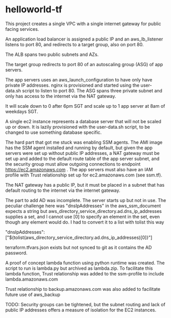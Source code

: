 # helloworld-tf

This project creates a single VPC with a single internet gateway for public facing services.

An application load balancer is assigned a public IP and an aws_lb_listener listens to port 80, and redirects to a target group, also on port 80.

The ALB spans two public subnets and AZs.

The target group redirects to port 80 of an autoscaling group (ASG) of app servers. 

The app servers uses an aws_launch_configuration to have only have private IP addresses. nginx is provisioned and started using the user-data.sh script to listen to port 80. The ASG spans three private subnet and only has access to the internet via the NAT gateway.

It will scale down to 0 after 6pm SGT and scale up to 1 app server at 8am of weekdays SGT.

A single ec2 instance represents a database server that will not be scaled up or down. It is lazily provisioned with the user-data.sh script, to be changed to use something database specific.

The hard part that got me stuck was enabling SSM agents. The AMI image has the SSM agent installed and running by default, but given the app servers were set up without public IP addresses, a NAT gateway must be set up and added to the default route table of the app server subnet, and the security group must allow outgoing connections to endpoint https://ec2.amazonaws.com . The app servers must also have an IAM profile with Trust relationship set up for ec2.amazonaws.com (see ssm.tf).

The NAT gateway has a public IP, but it must be placed in a subnet that has default routing to the internet via the internet gateway.

The part to add AD was incomplete. The server starts up but not in use. The peculiar challenge here was "dnsIpAddresses" in the aws_ssm_document expects a string but aws_directory_service_directory.ad.dns_ip_addresses supplies a set, and I cannot use [0] to specify an element in the set, even though any element would do. I had to convert it to a list with tolist this way
                   
"dnsIpAddresses": ["${tolist(aws_directory_service_directory.ad.dns_ip_addresses)[0]}"]

terraform.tfvars.json exists but not synced to git as it contains the AD password.

A proof of concept lambda function using python runtime was created. The script to run is lambda.py but archived as lambda.zip. To facilitate this lambda function, Trust relationship was added to the ssm-profile to include lambda.amazonaws.com

Trust relationship to backup.amazonaws.com was also added to facilitate future use of aws_backup

TODO:
Security groups can be tightened, but the subnet routing and lack of public IP addresses offers a measure of isolation for the EC2 instances.


